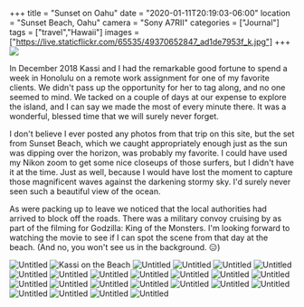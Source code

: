 +++
title = "Sunset on Oahu"
date = "2020-01-11T20:19:03-06:00"
location = "Sunset Beach, Oahu"
camera = "Sony A7RII"
categories = ["Journal"]
tags = ["travel","Hawaii"]
images = ["https://live.staticflickr.com/65535/49370652847_ad1de7953f_k.jpg"]
+++
<img src="https://live.staticflickr.com/65535/49370652847_ad1de7953f_k.jpg">
<!--more-->
In December 2018 Kassi and I had the remarkable good fortune to spend a week in Honolulu on a remote work assignment for one of my favorite clients. We didn't pass up the opportunity for her to tag along, and no one seemed to mind. We tacked on a couple of days at our expense to explore the island, and I can say we made the most of every minute there. It was a wonderful, blessed time that we will surely never forget. 

I don't believe I ever posted any photos from that trip on this site, but the set from Sunset Beach, which we caught appropriately enough just as the sun was dipping over the horizon, was probably my favorite. I could have used my Nikon zoom to get some nice closeups of those surfers, but I didn't have it at the time. Just as well, because I would have lost the moment to capture those magnificent waves against the darkening stormy sky. I'd surely never seen such a beautiful view of the ocean. 

As were packing up to leave we noticed that the local authorities had arrived to block off the roads. There was a military convoy cruising by as part of the filming for Godzilla: King of the Monsters. I'm looking forward to watching the movie to see if I can spot the scene from that day at the beach. (And no, you won't see us in the background. 😑)

<div id="gallery">
		<img alt="Untitled" src="https://live.staticflickr.com/65535/49370647402_04fcd33958.jpg"
			data-image="https://live.staticflickr.com/65535/49370647402_2c593167cb_k.jpg">
		<img alt="Kassi on the Beach" src="https://live.staticflickr.com/65535/49370644972_040123543e.jpg"
			data-image="https://live.staticflickr.com/65535/49370644972_54c923d6f2_k.jpg">
		<img alt="Untitled" src="https://live.staticflickr.com/65535/49370653512_bd7551c386.jpg"
			data-image="https://live.staticflickr.com/65535/49370653512_08429d813b_k.jpg">
		<img alt="Untitled" src="https://live.staticflickr.com/65535/49369983703_e0320bc05e.jpg"
			data-image="https://live.staticflickr.com/65535/49369983703_e82de6706d_k.jpg">
		<img alt="Untitled" src="https://live.staticflickr.com/65535/49369979083_f7e1f7fef1.jpg"
			data-image="https://live.staticflickr.com/65535/49369979083_b864dddb02_k.jpg">
		<img alt="Untitled" src="https://live.staticflickr.com/65535/49369983768_5c370492e2.jpg"
			data-image="https://live.staticflickr.com/65535/49369983768_22f876be5c_k.jpg">
		<img alt="Untitled" src="https://live.staticflickr.com/65535/49370646537_e0d39f87b6.jpg"
			data-image="https://live.staticflickr.com/65535/49370646537_6760ed7e6e_k.jpg">
		<img alt="Untitled" src="https://live.staticflickr.com/65535/49370652847_8d880d6e49.jpg"
			data-image="https://live.staticflickr.com/65535/49370652847_ad1de7953f_k.jpg">
		<img alt="Untitled" src="https://live.staticflickr.com/65535/49370440416_522862d952.jpg"
			data-image="https://live.staticflickr.com/65535/49370440416_b9e7d7d8aa_k.jpg">
		<img alt="Untitled" src="https://live.staticflickr.com/65535/49370655627_14bd69a60c.jpg"
			data-image="https://live.staticflickr.com/65535/49370655627_1e4134c165_k.jpg">
		<img alt="Untitled" src="https://live.staticflickr.com/65535/49370439311_d23eda94f6.jpg"
			data-image="https://live.staticflickr.com/65535/49370439311_f13bf4c819_k.jpg">
		<img alt="Untitled" src="https://live.staticflickr.com/65535/49370449451_9f7ce1e72d.jpg"
			data-image="https://live.staticflickr.com/65535/49370449451_e911e4e8d6_k.jpg">
		<img alt="Untitled" src="https://live.staticflickr.com/65535/49370657042_cbd7221dc8.jpg"
			data-image="https://live.staticflickr.com/65535/49370657042_aef16c5264_k.jpg">
		<img alt="Untitled" src="https://live.staticflickr.com/65535/49369980893_c9d1f0d480.jpg"
			data-image="https://live.staticflickr.com/65535/49369980893_c5b143333c_k.jpg">
		<img alt="Untitled" src="https://live.staticflickr.com/65535/49370648632_bc7f9ecc9d.jpg"
			data-image="https://live.staticflickr.com/65535/49370648632_39d34daaf9_k.jpg">
		<img alt="Untitled" src="https://live.staticflickr.com/65535/49369988913_4ac68a1a8c.jpg"
			data-image="https://live.staticflickr.com/65535/49369988913_ebc3478e2b_k.jpg">
		<img alt="Untitled" src="https://live.staticflickr.com/65535/49369990278_bedaa81e70.jpg"
			data-image="https://live.staticflickr.com/65535/49369990278_b085a41150_k.jpg">
		<img alt="Untitled" src="https://live.staticflickr.com/65535/49370654417_6ab8b4ac35.jpg"
			data-image="https://live.staticflickr.com/65535/49370654417_bf0b7b9aa8_k.jpg">
		<img alt="Untitled" src="https://live.staticflickr.com/65535/49370658617_04b05cd1e3.jpg"
			data-image="https://live.staticflickr.com/65535/49370658617_4c1a0643c6_k.jpg">
		<img alt="Untitled" src="https://live.staticflickr.com/65535/49369976673_d9ce2dc150.jpg"
			data-image="https://live.staticflickr.com/65535/49369976673_31e5e0f47b_k.jpg">
		<img alt="Untitled" src="https://live.staticflickr.com/65535/49370444586_5160598dc7.jpg"
			data-image="https://live.staticflickr.com/65535/49370444586_8e3f598e24_k.jpg">
		<img alt="Untitled" src="https://live.staticflickr.com/65535/49370651467_c8353034f6.jpg"
			data-image="https://live.staticflickr.com/65535/49370651467_a2ee2d084b_k.jpg">
		<img alt="Untitled" src="https://live.staticflickr.com/65535/49369990578_ff891085cd.jpg"
			data-image="https://live.staticflickr.com/65535/49369990578_483347246a_k.jpg">
		<img alt="Untitled" src="https://live.staticflickr.com/65535/49369991583_c042cf7fa0.jpg"
			data-image="https://live.staticflickr.com/65535/49369991583_01acecfd74_k.jpg">
</div>

<script type="text/javascript">
	jQuery(document).ready(function(){
		jQuery("#gallery").unitegallery({
			gallery_theme: "tiles",
			tiles_type: "nested"						
		});
	});
</script>

